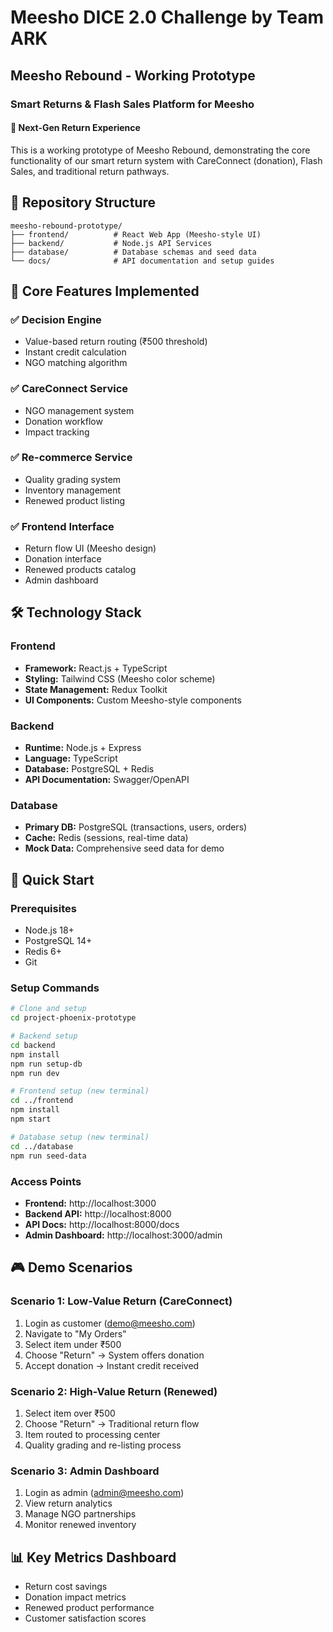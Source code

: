 # Meesho DICE 2.0 Challenge by Team ARK

## Meesho Rebound - Working Prototype

### Smart Returns & Flash Sales Platform for Meesho

#### 🚀 Next-Gen Return Experience

This is a working prototype of Meesho Rebound, demonstrating the core functionality of our smart return system with CareConnect (donation), Flash Sales, and traditional return pathways.

## 📁 Repository Structure

```
meesho-rebound-prototype/
├── frontend/          # React Web App (Meesho-style UI)
├── backend/           # Node.js API Services
├── database/          # Database schemas and seed data
└── docs/              # API documentation and setup guides
```

## 🎯 Core Features Implemented

### ✅ Decision Engine

- Value-based return routing (₹500 threshold)
- Instant credit calculation
- NGO matching algorithm

### ✅ CareConnect Service

- NGO management system
- Donation workflow
- Impact tracking

### ✅ Re-commerce Service

- Quality grading system
- Inventory management
- Renewed product listing

### ✅ Frontend Interface

- Return flow UI (Meesho design)
- Donation interface
- Renewed products catalog
- Admin dashboard

## 🛠️ Technology Stack

### Frontend

- **Framework:** React.js + TypeScript
- **Styling:** Tailwind CSS (Meesho color scheme)
- **State Management:** Redux Toolkit
- **UI Components:** Custom Meesho-style components

### Backend

- **Runtime:** Node.js + Express
- **Language:** TypeScript
- **Database:** PostgreSQL + Redis
- **API Documentation:** Swagger/OpenAPI

### Database

- **Primary DB:** PostgreSQL (transactions, users, orders)
- **Cache:** Redis (sessions, real-time data)
- **Mock Data:** Comprehensive seed data for demo

## 🚀 Quick Start

### Prerequisites

- Node.js 18+
- PostgreSQL 14+
- Redis 6+
- Git

### Setup Commands

```bash
# Clone and setup
cd project-phoenix-prototype

# Backend setup
cd backend
npm install
npm run setup-db
npm run dev

# Frontend setup (new terminal)
cd ../frontend
npm install
npm start

# Database setup (new terminal)
cd ../database
npm run seed-data
```

### Access Points

- **Frontend:** http://localhost:3000
- **Backend API:** http://localhost:8000
- **API Docs:** http://localhost:8000/docs
- **Admin Dashboard:** http://localhost:3000/admin

## 🎮 Demo Scenarios

### Scenario 1: Low-Value Return (CareConnect)

1. Login as customer (demo@meesho.com)
2. Navigate to "My Orders"
3. Select item under ₹500
4. Choose "Return" → System offers donation
5. Accept donation → Instant credit received

### Scenario 2: High-Value Return (Renewed)

1. Select item over ₹500
2. Choose "Return" → Traditional return flow
3. Item routed to processing center
4. Quality grading and re-listing process

### Scenario 3: Admin Dashboard

1. Login as admin (admin@meesho.com)
2. View return analytics
3. Manage NGO partnerships
4. Monitor renewed inventory

## 📊 Key Metrics Dashboard

- Return cost savings
- Donation impact metrics
- Renewed product performance
- Customer satisfaction scores
